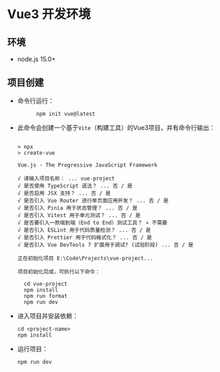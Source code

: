# Vue3 开发环境

## 环境

- node.js 15.0+

## 项目创建

- 命令行运行：
  
  ```batch
        npm init vue@latest
  ```

- 此命令会创建一个基于`Vite`（构建工具）的Vue3项目，并有命令行输出：
  
  ```batch
  
  > npx
  > create-vue
  
  Vue.js - The Progressive JavaScript Framework
  
  √ 请输入项目名称： ... vue-project
  √ 是否使用 TypeScript 语法？ ... 否 / 是
  √ 是否启用 JSX 支持？ ... 否 / 是
  √ 是否引入 Vue Router 进行单页面应用开发？ ... 否 / 是
  √ 是否引入 Pinia 用于状态管理？ ... 否 / 是
  √ 是否引入 Vitest 用于单元测试？ ... 否 / 是
  √ 是否要引入一款端到端（End to End）测试工具？ » 不需要
  √ 是否引入 ESLint 用于代码质量检测？ ... 否 / 是
  √ 是否引入 Prettier 用于代码格式化？ ... 否 / 是
  √ 是否引入 Vue DevTools 7 扩展用于调试? (试验阶段) ... 否 / 是
  
  正在初始化项目 E:\Code\Projects\vue-project...
  
  项目初始化完成，可执行以下命令：
  
    cd vue-project
    npm install
    npm run format
    npm run dev
  
  ```

- 进入项目并安装依赖：
  
  ```batch
  cd <project-name>
  npm install
  ```

- 运行项目：
  
  ```batch
  npm run dev
  ```
